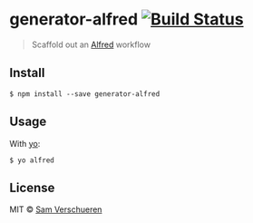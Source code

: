 # generator-alfred [![Build Status](https://travis-ci.org/SamVerschueren/generator-alfred.svg?branch=master)](https://travis-ci.org/SamVerschueren/generator-alfred)

> Scaffold out an [Alfred](https://www.alfredapp.com/) workflow


## Install

```
$ npm install --save generator-alfred
```


## Usage

With [yo](https://github.com/yeoman/yo):

```
$ yo alfred
```


## License

MIT © [Sam Verschueren](https://github.com/SamVerschueren)

